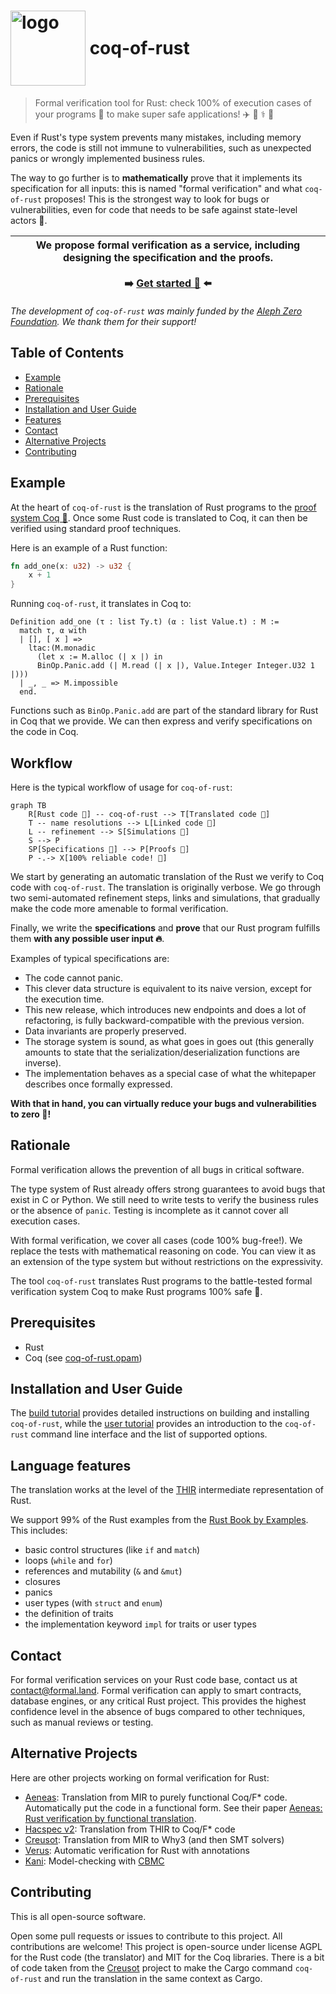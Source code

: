 # <img src="logo.png" alt= "logo" width="120px" height="120px" style="vertical-align: middle;"> <span style="vertical-align: middle;">coq-of-rust</span>

> Formal verification tool for Rust: check 100% of execution cases of your programs 🦀 to make super safe applications! ✈️ 🚀 ⚕️ 🏦

Even if Rust's type system prevents many mistakes, including memory errors, the code is still not immune to vulnerabilities, such as unexpected panics or wrongly implemented business rules.

The way to go further is to **mathematically** prove that it implements its specification for all inputs: this is named "formal verification" and what `coq-of-rust` proposes! This is the strongest way to look for bugs or vulnerabilities, even for code that needs to be safe against state-level actors 🧚.

| We propose formal verification as a service, including designing the specification and the proofs.<br /><br />**➡️ [Get started 🦸](https://n25o5qrzcx2.typeform.com/to/UPZq4O6U) ⬅️** |
| --- |

_The development of `coq-of-rust` was mainly funded by the&nbsp;[Aleph Zero Foundation](https://alephzero.org/). We thank them for their support!_

## Table of Contents

- [Example](#example)
- [Rationale](#rationale)
- [Prerequisites](#prerequisites)
- [Installation and User Guide](#installation-and-user-guide)
- [Features](#language-features)
- [Contact](#contact)
- [Alternative Projects](#alternative-projects)
- [Contributing](#contributing)

## Example
At the heart of `coq-of-rust` is the translation of Rust programs to the [proof system Coq 🐓](https://coq.inria.fr/). Once some Rust code is translated to Coq, it can then be verified using standard proof techniques.

Here is an example of a Rust function:
```rust
fn add_one(x: u32) -> u32 {
    x + 1
}
```
Running `coq-of-rust`, it translates in Coq to:
```coq
Definition add_one (τ : list Ty.t) (α : list Value.t) : M :=
  match τ, α with
  | [], [ x ] =>
    ltac:(M.monadic
      (let x := M.alloc (| x |) in
      BinOp.Panic.add (| M.read (| x |), Value.Integer Integer.U32 1 |)))
  | _, _ => M.impossible
  end.
```
Functions such as&nbsp;`BinOp.Panic.add` are part of the standard library for Rust in Coq that we provide. We can then express and verify specifications on the code in Coq.

## Workflow

Here is the typical workflow of usage for `coq-of-rust`:

```mermaid
graph TB
    R[Rust code 🦀] -- coq-of-rust --> T[Translated code 🐓]
    T -- name resolutions --> L[Linked code 🐓]
    L -- refinement --> S[Simulations 🐓]
    S --> P
    SP[Specifications 🐓] --> P[Proofs 🐓]
    P -.-> X[100% reliable code! 🦄]
```

We start by generating an automatic translation of the Rust we verify to Coq code with `coq-of-rust`. The translation is originally verbose. We go through two semi-automated refinement steps, links and simulations, that gradually make the code more amenable to formal verification.

Finally, we write the **specifications** and **prove** that our Rust program fulfills them **with any possible user input 🔥**.

Examples of typical specifications are:

- The code cannot panic.
- This clever data structure is equivalent to its naive version, except for the execution time.
- This new release, which introduces new endpoints and does a lot of refactoring, is fully backward-compatible with the previous version.
- Data invariants are properly preserved.
- The storage system is sound, as what goes in goes out (this generally amounts to state that the serialization/deserialization functions are inverse).
- The implementation behaves as a special case of what the whitepaper describes once formally expressed.

**With that in hand, you can virtually reduce your bugs and vulnerabilities to zero 🦸!**

## Rationale
Formal verification allows the prevention of all bugs in critical software.

The type system of Rust already offers strong guarantees to avoid bugs that exist in C or Python. We still need to write tests to verify the business rules or the absence of `panic`. Testing is incomplete as it cannot cover all execution cases.

With formal verification, we cover all cases (code 100% bug-free!). We replace the tests with mathematical reasoning on code. You can view it as an extension of the type system but without restrictions on the expressivity.

The tool `coq-of-rust` translates Rust programs to the battle-tested formal verification system Coq to make Rust programs 100% safe&nbsp;🚀.

## Prerequisites

- Rust
- Coq (see [coq-of-rust.opam](./CoqOfRust/coq-of-rust.opam))

## Installation and User Guide

The [build tutorial](./docs/BUILD.md) provides detailed instructions on building and installing `coq-of-rust`, while the [user tutorial](./docs/GUIDE.md) provides an introduction to the `coq-of-rust` command line interface and the list of supported options.

## Language features
The translation works at the level of the [THIR](https://rustc-dev-guide.rust-lang.org/thir.html) intermediate representation of Rust.

We support 99% of the Rust examples from the [Rust Book by Examples](https://doc.rust-lang.org/rust-by-example/). This includes:

- basic control structures (like&nbsp;`if` and&nbsp;`match`)
- loops (`while` and&nbsp;`for`)
- references and mutability (`&` and&nbsp;`&mut`)
- closures
- panics
- user types (with&nbsp;`struct` and&nbsp;`enum`)
- the definition of traits
- the implementation keyword&nbsp;`impl` for traits or user types

## Contact
For formal verification services on your Rust code base, contact us at [&#099;&#111;&#110;&#116;&#097;&#099;&#116;&#064;formal&#046;&#108;&#097;&#110;&#100;](mailto:contact@formal.land). Formal verification can apply to smart contracts, database engines, or any critical Rust project. This provides the highest confidence level in the absence of bugs compared to other techniques, such as manual reviews or testing.

## Alternative Projects

Here are other projects working on formal verification for Rust:

- [Aeneas](https://github.com/AeneasVerif/aeneas): Translation from MIR to purely functional Coq/F* code. Automatically put the code in a functional form. See their paper [Aeneas: Rust verification by functional translation](https://dl.acm.org/doi/abs/10.1145/3547647).
- [Hacspec v2](https://github.com/hacspec/hacspec-v2): Translation from THIR to Coq/F* code
- [Creusot](https://github.com/xldenis/creusot): Translation from MIR to Why3 (and then SMT solvers)
- [Verus](https://github.com/verus-lang/verus): Automatic verification for Rust with annotations
- [Kani](https://github.com/model-checking/kani): Model-checking with [CBMC](https://github.com/diffblue/cbmc)

## Contributing
This is all open-source software.

Open some pull requests or issues to contribute to this project. All contributions are welcome! This project is open-source under license AGPL for the Rust code (the translator) and MIT for the Coq libraries. There is a bit of code taken from the [Creusot](https://github.com/xldenis/creusot) project to make the Cargo command `coq-of-rust` and run the translation in the same context as Cargo.
